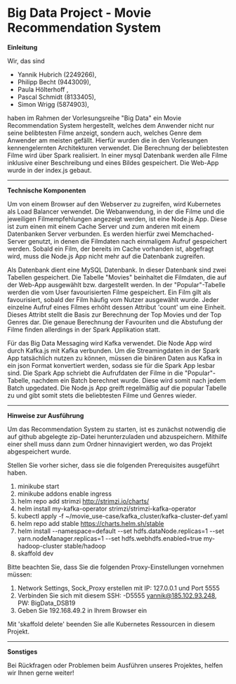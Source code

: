 # Big Data Project - Movie Recommendation System

**Einleitung**  

Wir, das sind
- Yannik Hubrich (2249266),
- Philipp Becht (9443009),
- Paula Hölterhoff ,
- Pascal Schmidt (8133405),
- Simon Wrigg (5874903), 

haben im Rahmen der Vorlesungsreihe "Big Data" ein Movie Recommendation System hergestellt, welches dem Anwender nicht nur seine belibtesten Filme anzeigt, sondern auch, welches Genre dem Anwender am meisten gefällt.
Hierfür wurden die in den Vorlesungen kennengelernten Architekturen verwendet. Die Berechnung der beliebtesten Filme wird über Spark realisiert. In einer mysql Datenbank werden alle Filme inklusive einer Beschreibung und eines Bildes gespeichert. Die Web-App wurde in der index.js gebaut.

**************************

**Technische Komponenten**


Um von einem Browser auf den Webserver zu zugreifen, wird Kubernetes als Load Balancer verwendet. Die Webanwendung, in der die Filme und die jeweiligen Filmempfehlungen angezeigt werden, ist eine Node.js App. Diese ist zum einen mit einem Cache Server und zum anderen mit einem Datenbanken Server verbunden. Es werden hierfür zwei Memchached-Server genutzt, in denen die Filmdaten nach einmaligem Aufruf gespeichert werden. Sobald ein Film, der bereits im Cache vorhanden ist, abgefragt wird, muss die Node.js App nicht mehr auf die Datenbank zugreifen. 

Als Datenbank dient eine MySQL Datenbank. In dieser Datenbank sind zwei Tabellen gespeichert. Die Tabelle "Movies" beinhaltet die Filmdaten, die auf der Web-App ausgewählt bzw. dargestellt werden. In der "Popular"-Tabelle werden die vom User favourisierten Filme gespeichert. Ein Film gilt als favourisiert, sobald der Film häufig vom Nutzer ausgewählt wurde. Jeder einzelne Aufruf eines Filmes erhöht dessen Attribut 'count' um eine Einheit. Dieses Attribt stellt die Basis zur Berechnung der Top Movies und der Top Genres dar. Die genaue Berechnung der Favouriten und die Abstufung der Filme finden allerdings in der Spark Applikation statt.

Für das Big Data Messaging wird Kafka verwendet. Die Node App wird durch Kafka.js mit Kafka verbunden. Um die Streamingdaten in der Spark App tatsächlich nutzen zu können, müssen die binären Daten aus Kafka in ein json Format konvertiert werden, sodass sie für die Spark App lesbar sind.
Die Spark App schriebt die Aufrufdaten der Filme in die "Popular"-Tabelle, nachdem ein Batch berechnet wurde. Diese wird somit nach jedem Batch upgedated. Die Node.js App greift regelmäßig auf die popular Tabelle zu und gibt somit stets die beliebtesten Filme und Genres wieder.























***************************


**Hinweise zur Ausführung**


Um das Recommendation System zu starten, ist es zunächst notwendig die auf github abgelegte zip-Datei herunterzuladen und abzuspeichern.
Mithilfe einer shell muss dann zum Ordner hinnavigiert werden, wo das Projekt abgespeichert wurde.

Stellen Sie vorher sicher, dass sie die folgenden Prerequisites ausgeführt haben.
1) minikube start
3) minikube addons enable ingress
4) helm repo add strimzi http://strimzi.io/charts/
5) helm install my-kafka-operator strimzi/strimzi-kafka-operator
6) kubectl apply -f ~/movie_use-case/kafka_cluster/kafka-cluster-def.yaml
7) helm repo add stable https://charts.helm.sh/stable
8) helm install --namespace=default --set hdfs.dataNode.replicas=1 --set yarn.nodeManager.replicas=1 --set hdfs.webhdfs.enabled=true my-hadoop-cluster stable/hadoop
9) skaffold dev


Bitte beachten Sie, dass Sie die folgenden Proxy-Einstellungen vornehmen müssen:
1) Network Settings, Sock_Proxy erstellen mit IP: 127.0.0.1 und Port 5555
2) Verbinden Sie sich mit diesem SSH: -D5555 yannik@185.102.93.248, PW: BigData_DSB19
3) Geben Sie 192.168.49.2 in Ihrem Browser ein



Mit 'skaffold delete' beenden Sie alle Kubernetes Ressourcen in diesem Projekt.


*************


**Sonstiges**

Bei Rückfragen oder Problemen beim Ausführen unseres Projektes, helfen wir Ihnen gerne weiter!


